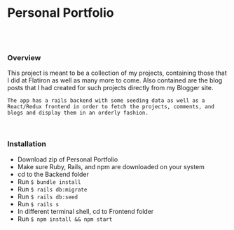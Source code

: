 <h1>Personal Portfolio</h1>
<br />
<br />
<h3>Overview</h3>
<p>
    This project is meant to be a collection of my projects, containing those that I did at Flatiron as well as many more to come. Also contained are the blog posts that I had created for such projects directly from my Blogger site.
  
    The app has a rails backend with some seeding data as well as a React/Redux frontend in order to fetch the projects, comments, and blogs and display them in an orderly fashion.
</p>
<br />
<h3>Installation</h3>
<ul>
  <li>Download zip of Personal Portfolio</li>
  <li>Make sure Ruby, Rails, and npm are downloaded on your system</li>
  <li>cd to the Backend folder</li>
  <li>Run <code>$ bundle install</code></li>
  <li>Run <code>$ rails db:migrate</code></li>
  <li>Run <code>$ rails db:seed</code></li>
  <li>Run <code>$ rails s</code></li>
  <li>In different terminal shell, cd to Frontend folder</li>
  <li>Run <code>$ npm install && npm start</code></li>
</ul>
